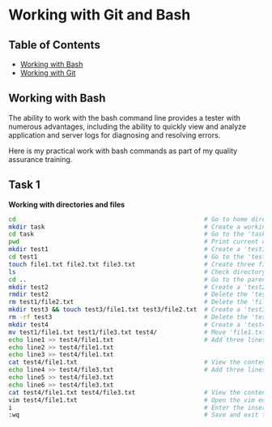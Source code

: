 # Working with Git and Bash 
## Table of Contents
- [Working with Bash](#working-with-directories)
- [Working with Git]()

## Working with Bash
The ability to work with the bash command line provides a tester with numerous advantages, including the ability to quickly view and analyze application and server logs for diagnosing and resolving errors.

Here is my practical work with bash commands as part of my quality assurance training.

## Task 1  
**Working with directories and files**
```bash
cd                                                    # Go to home directory
mkdir task                                            # Create a working directory 'task'
cd task                                               # Go to the 'task' directory
pwd                                                   # Print current directory path
mkdir test1                                           # Create a 'test1' directory into the 'task' working directory
cd test1                                              # Go to the 'test1' directory
touch file1.txt file2.txt file3.txt                   # Create three files into the current 'test1' directory
ls                                                    # Check directory 'test1' content
cd ..                                                 # Go to the parent directory
mkdir test2                                           # Create a 'test2' directory into the 'task' working directory
rmdir test2                                           # Delete the 'test2' directory
rm test1/file2.txt                                    # Delete the 'file2.txt' from 'test1' directory
mkdir test3 && touch test3/file1.txt test3/file2.txt  # Create a 'test3' directory and two files in it
rm -rf test3                                          # Delete the 'test3' directory and its contents
mkdir test4                                           # Create a 'test4' directory
mv test1/file1.txt test1/file3.txt test4/             # Move 'file1.txt' and 'file3.txt' from 'test1' directory to 'test4' directory
echo line1 >> test4/file1.txt                         # Add three lines with the word "line" to 'file1.txt' of 'test4' directory
echo line2 >> test4/file1.txt
echo line3 >> test4/file1.txt
cat test4/file1.txt                                   # View the contents of 'file1.txt' of 'test4' directory
echo line4 >> test4/file3.txt                         # Add three lines with the word "line" to 'file3.txt' of 'test4' directory
echo line5 >> test4/file3.txt
echo line6 >> test4/file3.txt
cat test4/file1.txt test4/file3.txt                   # View the contents of both files (file1.txt and file3.txt) at the same time
vim test4/file1.txt                                   # Open the vim editor to edit 'file1.txt'
i                                                     # Enter the insert mode of vim editor
:wq                                                   # Save and exit the vim editor
```
